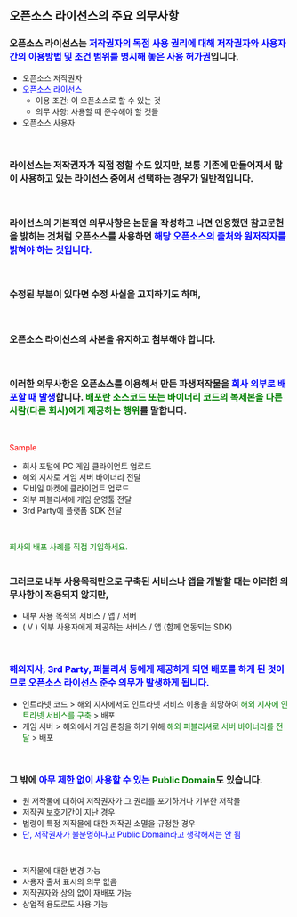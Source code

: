 <!--
Chapter 1. 저작권과 오픈소스 라이선스
2. 오픈소스 라이선스의 주요 의무사항
-->

##  오픈소스 라이선스의 주요 의무사항
###  오픈소스 라이선스는 <span style="color: blue">저작권자의 독점 사용 권리에 대해 저작권자와 사용자간의 이용방법 및 조건 범위를 명시해 놓은 사용 허가권</span>입니다.
*  오픈소스 저작권자
*  <span style="color: blue">오픈소스 라이선스</span>
   *  이용 조건: 이 오픈소스로 할 수 있는 것
   *  의무 사항: 사용할 때 준수해야 할 것들
*  오픈소스 사용자
<br>

###  라이선스는 저작권자가 직접 정할 수도 있지만, 보통 기존에 만들어져서 많이 사용하고 있는 라이선스 중에서 선택하는 경우가 일반적입니다.
<br>

###  라이선스의 기본적인 의무사항은 논문을 작성하고 나면 인용했던 참고문헌을 밝히는 것처럼 오픈소스를 사용하면 <span style="color: blue">해당 오픈소스의 출처와 원저작자를 밝혀야 하는 것입니다.</span>
<br>

###  수정된 부분이 있다면 수정 사실을 고지하기도 하며,
<br>

###  오픈소스 라이선스의 사본을 유지하고 첨부해야 합니다.
<br>

###  이러한 의무사항은 오픈소스를 이용해서 만든 파생저작물을 <span style="color: blue">회사 외부로 배포할 때 발생</span>합니다. <span style="color: green">배포란 소스코드 또는 바이너리 코드의 복제본을 다른 사람(다른 회사)에게 제공하는 행위</span>를 말합니다. 
<br>

<span style="color: red">Sample</span>
<br>

*  회사 포털에 PC 게임 클라이언트 업로드
*  해외 지사로 게임 서버 바이너리 전달 
*  모바일 마켓에 클라이언트 업로드
*  외부 퍼블리셔에 게임 운영툴 전달
*  3rd Party에 플랫폼 SDK 전달
<br>

<span style="color: green">회사의 배포 사례를 직접 기입하세요.</span>
<br><br>

###  그러므로 내부 사용목적만으로 구축된 서비스나 앱을 개발할 때는 이러한 의무사항이 적용되지 않지만,
*  내부 사용 목적의 서비스 / 앱 / 서버
*  ( V ) 외부 사용자에게 제공하는 서비스 / 앱 (함께 연동되는 SDK)
<br>

###  <span style="color: blue">해외지사, 3rd Party, 퍼블리셔 등에게 제공하게 되면 배포를 하게 된 것이므로 오픈소스 라이선스 준수 의무가 발생하게 됩니다.</span>
*  인트라넷 코드 > 해외 지사에서도 인트라넷 서비스 이용을 희망하여 <span style="color: green">해외 지사에 인트라넷 서비스를 구축</span> > 배포
*  게임 서버 > 해외에서 게임 론칭을 하기 위해 <span style="color: green">해외 퍼블리셔로 서버 바이너리를 전달</span> > 배포
<br>

###  그 밖에 <span style="color: blue">아무 제한 없이 사용할 수 있는</span> <span style="color: green">Public Domain</span>도 있습니다.
*  원 저작물에 대하여 저작권자가 그 권리를 포기하거나 기부한 저작물
*  저작권 보호기간이 지난 경우
*  법령이 특정 저작물에 대한 저작권 소멸을 규정한 경우
*  <span style="color: blue">단, 저작권자가 불분명하다고 Public Domain라고 생각해서는 안 됨</span>
<br>

*  저작물에 대한 변경 가능
*  사용자 출처 표시의 의무 없음
*  저작권자와 상의 없이 재배포 가능
*  상업적 용도로도 사용 가능
<br>
